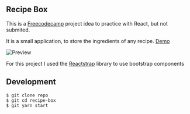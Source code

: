 ## Recipe Box

This is a [Freecodecamp](https://www.freecodecamp.org/challenges/build-a-recipe-box) project idea to practice with React, but not submited.

It is a small application, to store the ingredients of any recipe. [Demo](https://recipe-box.now.sh/)

![Preview](https://i.imgur.com/BfREZOe.gif)

For this project I used the [Reactstrap](http://reactstrap.github.io/) library to use bootstrap components

## Development
```
$ git clone repo
$ git cd recipe-box
$ git yarn start

```